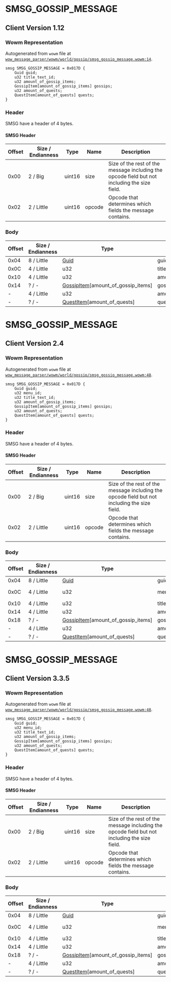 # SMSG_GOSSIP_MESSAGE

## Client Version 1.12

### Wowm Representation

Autogenerated from `wowm` file at [`wow_message_parser/wowm/world/gossip/smsg_gossip_message.wowm:14`](https://github.com/gtker/wow_messages/tree/main/wow_message_parser/wowm/world/gossip/smsg_gossip_message.wowm#L14).
```rust,ignore
smsg SMSG_GOSSIP_MESSAGE = 0x017D {
    Guid guid;
    u32 title_text_id;
    u32 amount_of_gossip_items;
    GossipItem[amount_of_gossip_items] gossips;
    u32 amount_of_quests;
    QuestItem[amount_of_quests] quests;
}
```
### Header

SMSG have a header of 4 bytes.

#### SMSG Header

| Offset | Size / Endianness | Type   | Name   | Description |
| ------ | ----------------- | ------ | ------ | ----------- |
| 0x00   | 2 / Big           | uint16 | size   | Size of the rest of the message including the opcode field but not including the size field.|
| 0x02   | 2 / Little        | uint16 | opcode | Opcode that determines which fields the message contains.|

### Body

| Offset | Size / Endianness | Type | Name | Description | Comment |
| ------ | ----------------- | ---- | ---- | ----------- | ------- |
| 0x04 | 8 / Little | [Guid](../spec/packed-guid.md) | guid |  |  |
| 0x0C | 4 / Little | u32 | title_text_id |  |  |
| 0x10 | 4 / Little | u32 | amount_of_gossip_items |  |  |
| 0x14 | ? / - | [GossipItem](gossipitem.md)[amount_of_gossip_items] | gossips |  |  |
| - | 4 / Little | u32 | amount_of_quests |  |  |
| - | ? / - | [QuestItem](questitem.md)[amount_of_quests] | quests |  |  |

# SMSG_GOSSIP_MESSAGE

## Client Version 2.4

### Wowm Representation

Autogenerated from `wowm` file at [`wow_message_parser/wowm/world/gossip/smsg_gossip_message.wowm:48`](https://github.com/gtker/wow_messages/tree/main/wow_message_parser/wowm/world/gossip/smsg_gossip_message.wowm#L48).
```rust,ignore
smsg SMSG_GOSSIP_MESSAGE = 0x017D {
    Guid guid;
    u32 menu_id;
    u32 title_text_id;
    u32 amount_of_gossip_items;
    GossipItem[amount_of_gossip_items] gossips;
    u32 amount_of_quests;
    QuestItem[amount_of_quests] quests;
}
```
### Header

SMSG have a header of 4 bytes.

#### SMSG Header

| Offset | Size / Endianness | Type   | Name   | Description |
| ------ | ----------------- | ------ | ------ | ----------- |
| 0x00   | 2 / Big           | uint16 | size   | Size of the rest of the message including the opcode field but not including the size field.|
| 0x02   | 2 / Little        | uint16 | opcode | Opcode that determines which fields the message contains.|

### Body

| Offset | Size / Endianness | Type | Name | Description | Comment |
| ------ | ----------------- | ---- | ---- | ----------- | ------- |
| 0x04 | 8 / Little | [Guid](../spec/packed-guid.md) | guid |  |  |
| 0x0C | 4 / Little | u32 | menu_id |  | mangosone: new 2.4.0 |
| 0x10 | 4 / Little | u32 | title_text_id |  |  |
| 0x14 | 4 / Little | u32 | amount_of_gossip_items |  |  |
| 0x18 | ? / - | [GossipItem](gossipitem.md)[amount_of_gossip_items] | gossips |  |  |
| - | 4 / Little | u32 | amount_of_quests |  |  |
| - | ? / - | [QuestItem](questitem.md)[amount_of_quests] | quests |  |  |

# SMSG_GOSSIP_MESSAGE

## Client Version 3.3.5

### Wowm Representation

Autogenerated from `wowm` file at [`wow_message_parser/wowm/world/gossip/smsg_gossip_message.wowm:48`](https://github.com/gtker/wow_messages/tree/main/wow_message_parser/wowm/world/gossip/smsg_gossip_message.wowm#L48).
```rust,ignore
smsg SMSG_GOSSIP_MESSAGE = 0x017D {
    Guid guid;
    u32 menu_id;
    u32 title_text_id;
    u32 amount_of_gossip_items;
    GossipItem[amount_of_gossip_items] gossips;
    u32 amount_of_quests;
    QuestItem[amount_of_quests] quests;
}
```
### Header

SMSG have a header of 4 bytes.

#### SMSG Header

| Offset | Size / Endianness | Type   | Name   | Description |
| ------ | ----------------- | ------ | ------ | ----------- |
| 0x00   | 2 / Big           | uint16 | size   | Size of the rest of the message including the opcode field but not including the size field.|
| 0x02   | 2 / Little        | uint16 | opcode | Opcode that determines which fields the message contains.|

### Body

| Offset | Size / Endianness | Type | Name | Description | Comment |
| ------ | ----------------- | ---- | ---- | ----------- | ------- |
| 0x04 | 8 / Little | [Guid](../spec/packed-guid.md) | guid |  |  |
| 0x0C | 4 / Little | u32 | menu_id |  | mangosone: new 2.4.0 |
| 0x10 | 4 / Little | u32 | title_text_id |  |  |
| 0x14 | 4 / Little | u32 | amount_of_gossip_items |  |  |
| 0x18 | ? / - | [GossipItem](gossipitem.md)[amount_of_gossip_items] | gossips |  |  |
| - | 4 / Little | u32 | amount_of_quests |  |  |
| - | ? / - | [QuestItem](questitem.md)[amount_of_quests] | quests |  |  |

